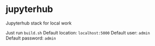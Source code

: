 # jupyterhub
Jupyterhub stack for local work

Just run `build.sh`
Default location: `localhost:5000`
Default user: `admin`
Default password: `admin`
